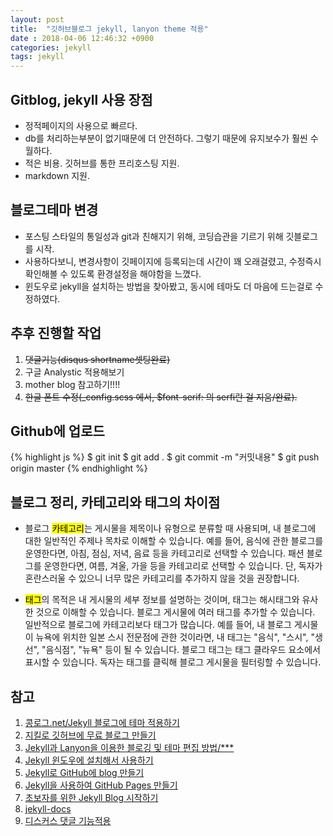 ```yaml
---
layout: post
title:  "깃허브블로그 jekyll, lanyon theme 적용"
date : 2018-04-06 12:46:32 +0900
categories: jekyll
tags: jekyll
---
```


## Gitblog, jekyll 사용 장점
- 정적페이지의 사용으로 빠르다.
- db를 처리하는부분이 없기때문에 더 안전하다. 그렇기 때문에 유지보수가 훨씬 수월하다.
- 적은 비용. 깃허브를 통한 프리호스팅 지원.
- markdown 지원.

## 블로그테마 변경
- 포스팅 스타일의 통일성과 git과 친해지기 위해, 코딩습관을 기르기 위해 깃블로그를 시작.
- 사용하다보니, 변경사항이 깃페이지에 등록되는데 시간이 꽤 오래걸렸고, 수정즉시 확인해볼 수 있도록 환경설정을 해야함을 느꼈다.
- 윈도우로 jekyll을 설치하는 방법을 찾아봤고, 동시에 테마도 더 마음에 드는걸로 수정하였다. 

##  추후 진행할 작업
1. <del>댓글기능(disqus shortname셋팅완료)</del>
2. 구글 Analystic 적용해보기
3. mother blog 참고하기!!!! 
4. <del>한글 폰트 수정(_config.scss 에서, $font-serif: 의  serfi란 걸 지움/완료).</del>

## Github에 업로드
{% highlight js %}
    $ git init
    $ git add .
    $ git commit -m "커밋내용"
    $ git push origin master
{% endhighlight %}

##  블로그 정리, 카테고리와 태그의 차이점
- 블로그 <mark>카테고리</mark>는 게시물을 제목이나 유형으로 분류할 때 사용되며, 내 블로그에 대한 일반적인 주제나 목차로 이해할 수 있습니다. 예를 들어, 음식에 관한 블로그를 운영한다면, 아침, 점심, 저녁, 음료 등을 카테고리로 선택할 수 있습니다. 패션 블로그를 운영한다면, 여름, 겨울, 가을 등을 카테고리로 선택할 수 있습니다. 단, 독자가 혼란스러울 수 있으니 너무 많은 카테고리를 추가하지 않을 것을 권장합니다.

- <mark>태그</mark>의 목적은 내 게시물의 세부 정보를 설명하는 것이며, 태그는 해시태그와 유사한 것으로 이해할 수 있습니다. 블로그 게시물에 여러 태그를 추가할 수 있습니다. 일반적으로 블로그에 카테고리보다 태그가 많습니다. 
예를 들어, 내 블로그 게시물이 뉴욕에 위치한 일본 스시 전문점에 관한 것이라면, 내 태그는 "음식", "스시", "생선", "음식점", "뉴욕" 등이 될 수 있습니다.
블로그 태그는 태그 클라우드 요소에서 표시할 수 있습니다. 독자는 태그를 클릭해 블로그 게시물을 필터링할 수 있습니다.


## 참고
1. [콩로그.net/Jekyll 블로그에 테마 적용하기](http://my2kong.net/2016/07/07/jekyll-blogging-theme/)
2. [지킬로 깃허브에 무료 블로그 만들기](https://nolboo.kim/blog/2013/10/15/free-blog-with-github-jekyll/)
3. [Jekyll과 Lanyon을 이용한 블로깅 및 테마 편집 방법/***](https://minyoungjung.github.io/%ED%99%98%EA%B2%BD%EC%84%A4%EC%A0%95/%EB%B8%94%EB%A1%9C%EA%B7%B8/2017/05/31/lanyon-theme-customize/)
4. [Jekyll 윈도우에 설치해서 사용하기](http://tech.whatap.io/2015/09/11/install-jekyll-on-windows/)
5. [Jekyll로 GitHub에 blog 만들기](https://jamiekang.github.io/2017/04/28/blogging-on-github-with-jekyll/)
6. [Jekyll을 사용하여 GitHub Pages 만들기](http://blog.saltfactory.net/upgrade-github-pages-dependency-versions/)
7. [초보자를 위한 Jekyll Blog 시작하기](http://www.halryang.net/Jekyll-Blogging-For-Beginners/)
8. [jekyll-docs](http://jekyllrb-ko.github.io/docs/frontmatter/)
9. [디스커스 댓글 기능적용](https://blog.naver.com/skykbc/221124877511)